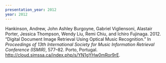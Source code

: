```yaml
---
presentation_year: 2012
year: 2012
---
```


Hankinson, Andrew, John Ashley Burgoyne, Gabriel Vigliensoni, Alastair Porter, Jessica Thompson, Wendy Liu, Remi Chiu, and Ichiro Fujinaga. 2012. “Digital Document Image Retrieval Using Optical Music Recognition.” In <i>Proceedings of 13th International Society for Music Information Retrieval Conference (ISMIR)</i>, 577–82. Porto, Portugal. <a href="http://cloud.simssa.ca/index.php/s/YN1gYHw0mRor9rE">http://cloud.simssa.ca/index.php/s/YN1gYHw0mRor9rE</a>.